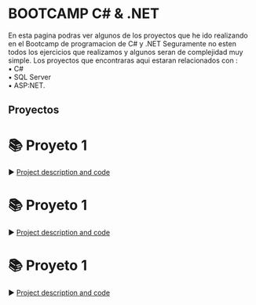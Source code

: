 <h1> BOOTCAMP C# & .NET </h1>

En esta pagina podras ver algunos de los proyectos que he ido realizando en el Bootcamp de programacion de C# y .NET
Seguramente no esten todos los ejercicios que realizamos y algunos seran de complejidad muy simple. 
Los proyectos que encontraras aqui estaran relacionados con :
<br>▪ C#
<br>▪ SQL Server
<br>▪ ASP:NET.

## Proyectos

# 📚 Proyeto 1 
► [Project description and code]()

# 📚 Proyeto 1 
► [Project description and code]()

# 📚 Proyeto 1 
► [Project description and code]()
